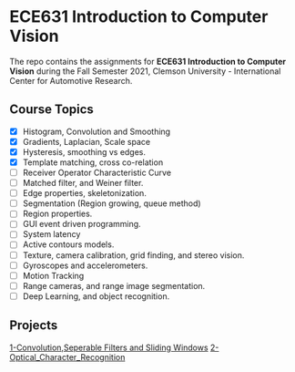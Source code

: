 # ECE631 Introduction to Computer Vision

The repo contains the assignments for **ECE631 Introduction to Computer Vision** during the Fall Semester 2021, Clemson University - International Center for Automotive Research.

## Course Topics
- [x] Histogram, Convolution and Smoothing
- [x] Gradients, Laplacian, Scale space
- [x] Hysteresis, smoothing vs edges.
- [x] Template matching, cross co-relation
- [ ] Receiver Operator Characteristic Curve
- [ ] Matched filter, and Weiner filter.
- [ ] Edge properties, skeletonization.
- [ ] Segmentation (Region growing, queue method)
- [ ] Region properties.
- [ ] GUI event driven programming.
- [ ] System latency
- [ ] Active contours models.
- [ ] Texture, camera calibration, grid finding, and stereo vision.
- [ ] Gyroscopes and accelerometers.
- [ ] Motion Tracking
- [ ] Range cameras, and range image segmentation.
- [ ] Deep Learning, and object recognition.

## Projects

[1-Convolution,Seperable Filters and Sliding Windows](https://github.com/atefemran/ECE6310_Introduction_to_Computer_Vision-Fall-21/tree/main/1-Convolution%2CSeperable%20Filters%20and%20Sliding%20Windows)
[2-Optical_Character_Recognition](https://github.com/atefemran/ECE6310_Introduction_to_Computer_Vision-Fall-21/tree/main/2-Optical_Character_Recognition)
